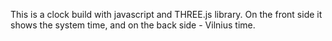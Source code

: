 
This is a clock build with javascript and THREE.js library. 
On the front side it shows the system time, and on the back side - Vilnius time.
